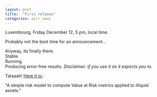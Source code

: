 ```yaml
---
layout: post
title:  "First release"
categories: airr news
---
```


Luxembourg, Friday December 12, 5 pm, local time.   

Probably not the best time for an announcement...   

Anyway, its finally there.   
Stable.   
Running.    
Producing error-free results. *Disclaimer: if you use it as it expects you to.*

Tataaah! [Here it is:](https://github.com/airr-io/real-estate-net-operating-income-risk):

"A simple risk model to compute Value at Risk metrics applied to illiquid assets."
